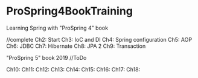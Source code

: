 # ProSpring4BookTraining
Learning Spring with "ProSpring 4" book

//complete
Ch2: Start
Ch3: IoC and DI
Ch4: Spring configuration
Ch5: AOP
Ch6: JDBC
Ch7: Hibernate
Ch8: JPA 2
Ch9: Transaction

"ProSpring 5" book 2019
//ToDo

Ch10: 
Ch11: 
Ch12: 
Ch13: 
Ch14: 
Ch15:
Ch16:
Ch17:
Ch18:


